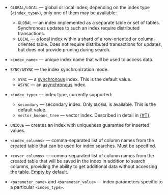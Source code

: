 * `GLOBAL/LOCAL` — global or local index; depending on the index type (`<index_type>`), only one of them may be available:
  
    * `GLOBAL` — an index implemented as a separate table or set of tables. Synchronous updates to such an index require distributed transactions.  
    * `LOCAL` — a local index within a shard of a row-oriented or column-oriented table. Does not require distributed transactions for updates, but does not provide pruning during search.

* `<index_name>` — unique index name that will be used to access data.
* `SYNC/ASYNC` — the index synchronization mode.

    * `SYNC` — a [synchronous](../../../../concepts/secondary_indexes.md#sync) index. This is the default value.
    * `ASYNC` — an [asynchronous](../../../../concepts/secondary_indexes.md#async) index.

* `<index_type>` — index type, currently supported:

    * `secondary` — secondary index. Only `GLOBAL` is available. This is the default value.
    * `vector_kmeans_tree` — vector index. Described in detail in [{#T}](../create_table/vector_index.md).

* `UNIQUE` — creates an index with uniqueness guarantee for inserted values.
* `<index_columns>` — comma-separated list of column names from the created table that can be used for index searches. Must be specified.
* `<cover_columns>` — comma-separated list of column names from the created table that will be saved in the index in addition to search columns, providing the ability to get additional data without accessing the table. Empty by default.
* `<parameter_name>` and `<parameter_value>` — index parameters specific to a particular `<index_type>`.